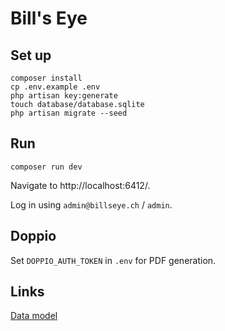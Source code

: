 # Bill's Eye

## Set up

```
composer install
cp .env.example .env
php artisan key:generate
touch database/database.sqlite
php artisan migrate --seed
```

## Run

```
composer run dev
```

Navigate to http://localhost:6412/.

Log in using `admin@billseye.ch` / `admin`.

## Doppio

Set `DOPPIO_AUTH_TOKEN` in `.env` for PDF generation.

## Links

[Data model](https://excalidraw.com/#json=5w4xcHQVsYui-TH08XDgj,vsY3RXcjTTr69bMCO8T1xw)
